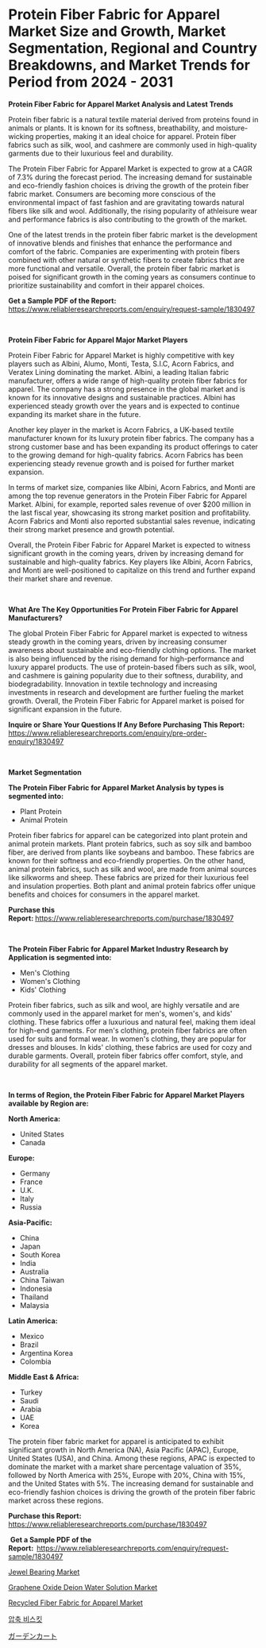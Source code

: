 <p><h1>Protein Fiber Fabric for Apparel Market Size and Growth, Market Segmentation, Regional and Country Breakdowns, and Market Trends for Period from 2024 -  2031</h1></p><p><strong>Protein Fiber Fabric for Apparel Market Analysis and Latest Trends</strong></p>
<p><p>Protein fiber fabric is a natural textile material derived from proteins found in animals or plants. It is known for its softness, breathability, and moisture-wicking properties, making it an ideal choice for apparel. Protein fiber fabrics such as silk, wool, and cashmere are commonly used in high-quality garments due to their luxurious feel and durability.</p><p>The Protein Fiber Fabric for Apparel Market is expected to grow at a CAGR of 7.3% during the forecast period. The increasing demand for sustainable and eco-friendly fashion choices is driving the growth of the protein fiber fabric market. Consumers are becoming more conscious of the environmental impact of fast fashion and are gravitating towards natural fibers like silk and wool. Additionally, the rising popularity of athleisure wear and performance fabrics is also contributing to the growth of the market.</p><p>One of the latest trends in the protein fiber fabric market is the development of innovative blends and finishes that enhance the performance and comfort of the fabric. Companies are experimenting with protein fibers combined with other natural or synthetic fibers to create fabrics that are more functional and versatile. Overall, the protein fiber fabric market is poised for significant growth in the coming years as consumers continue to prioritize sustainability and comfort in their apparel choices.</p></p>
<p><strong>Get a Sample PDF of the Report:&nbsp;</strong> <a href="https://www.reliableresearchreports.com/enquiry/request-sample/1830497">https://www.reliableresearchreports.com/enquiry/request-sample/1830497</a></p>
<p>&nbsp;</p>
<p><strong>Protein Fiber Fabric for Apparel Major Market Players</strong></p>
<p><p>Protein Fiber Fabric for Apparel Market is highly competitive with key players such as Albini, Alumo, Monti, Testa, S.I.C, Acorn Fabrics, and Veratex Lining dominating the market. Albini, a leading Italian fabric manufacturer, offers a wide range of high-quality protein fiber fabrics for apparel. The company has a strong presence in the global market and is known for its innovative designs and sustainable practices. Albini has experienced steady growth over the years and is expected to continue expanding its market share in the future.</p><p>Another key player in the market is Acorn Fabrics, a UK-based textile manufacturer known for its luxury protein fiber fabrics. The company has a strong customer base and has been expanding its product offerings to cater to the growing demand for high-quality fabrics. Acorn Fabrics has been experiencing steady revenue growth and is poised for further market expansion.</p><p>In terms of market size, companies like Albini, Acorn Fabrics, and Monti are among the top revenue generators in the Protein Fiber Fabric for Apparel Market. Albini, for example, reported sales revenue of over $200 million in the last fiscal year, showcasing its strong market position and profitability. Acorn Fabrics and Monti also reported substantial sales revenue, indicating their strong market presence and growth potential.</p><p>Overall, the Protein Fiber Fabric for Apparel Market is expected to witness significant growth in the coming years, driven by increasing demand for sustainable and high-quality fabrics. Key players like Albini, Acorn Fabrics, and Monti are well-positioned to capitalize on this trend and further expand their market share and revenue.</p></p>
<p>&nbsp;</p>
<p><strong>What Are The Key Opportunities For Protein Fiber Fabric for Apparel Manufacturers?</strong></p>
<p><p>The global Protein Fiber Fabric for Apparel market is expected to witness steady growth in the coming years, driven by increasing consumer awareness about sustainable and eco-friendly clothing options. The market is also being influenced by the rising demand for high-performance and luxury apparel products. The use of protein-based fibers such as silk, wool, and cashmere is gaining popularity due to their softness, durability, and biodegradability. Innovation in textile technology and increasing investments in research and development are further fueling the market growth. Overall, the Protein Fiber Fabric for Apparel market is poised for significant expansion in the future.</p></p>
<p><strong>Inquire or Share Your Questions If Any Before Purchasing This Report:</strong> <a href="https://www.reliableresearchreports.com/enquiry/pre-order-enquiry/1830497">https://www.reliableresearchreports.com/enquiry/pre-order-enquiry/1830497</a></p>
<p>&nbsp;</p>
<p><strong>Market Segmentation</strong></p>
<p><strong>The Protein Fiber Fabric for Apparel Market Analysis by types is segmented into:</strong></p>
<p><ul><li>Plant Protein</li><li>Animal Protein</li></ul></p>
<p><p>Protein fiber fabrics for apparel can be categorized into plant protein and animal protein markets. Plant protein fabrics, such as soy silk and bamboo fiber, are derived from plants like soybeans and bamboo. These fabrics are known for their softness and eco-friendly properties. On the other hand, animal protein fabrics, such as silk and wool, are made from animal sources like silkworms and sheep. These fabrics are prized for their luxurious feel and insulation properties. Both plant and animal protein fabrics offer unique benefits and choices for consumers in the apparel market.</p></p>
<p><strong>Purchase this Report:&nbsp;</strong><a href="https://www.reliableresearchreports.com/purchase/1830497">https://www.reliableresearchreports.com/purchase/1830497</a></p>
<p>&nbsp;</p>
<p><strong>The Protein Fiber Fabric for Apparel Market Industry Research by Application is segmented into:</strong></p>
<p><ul><li>Men's Clothing</li><li>Women's Clothing</li><li>Kids' Clothing</li></ul></p>
<p><p>Protein fiber fabrics, such as silk and wool, are highly versatile and are commonly used in the apparel market for men's, women's, and kids' clothing. These fabrics offer a luxurious and natural feel, making them ideal for high-end garments. For men's clothing, protein fiber fabrics are often used for suits and formal wear. In women's clothing, they are popular for dresses and blouses. In kids' clothing, these fabrics are used for cozy and durable garments. Overall, protein fiber fabrics offer comfort, style, and durability for all segments of the apparel market.</p></p>
<p>&nbsp;</p>
<p><strong>In terms of Region, the Protein Fiber Fabric for Apparel Market Players available by Region are:</strong></p>
<p>
    <p> <strong> North America: </strong>
        <ul>
            <li>United States</li>
            <li>Canada</li>
        </ul>
        </p> 
    <p> <strong> Europe: </strong>
        <ul>
            <li>Germany</li>
            <li>France</li>
            <li>U.K.</li>
            <li>Italy</li>
            <li>Russia</li>
        </ul>
        </p> 
    <p> <strong> Asia-Pacific: </strong>
        <ul>
            <li>China</li>
            <li>Japan</li>
            <li>South Korea</li>
            <li>India</li>
            <li>Australia</li>
            <li>China Taiwan</li>
            <li>Indonesia</li>
            <li>Thailand</li>
            <li>Malaysia</li>
        </ul>
        </p> 
    <p> <strong> Latin America: </strong>
        <ul>
            <li>Mexico</li>
            <li>Brazil</li>
            <li>Argentina Korea</li>
            <li>Colombia</li>
        </ul>
        </p> 
    <p> <strong> Middle East & Africa: </strong>
        <ul>
            <li>Turkey</li>
            <li>Saudi</li>
            <li>Arabia</li>
            <li>UAE</li>
            <li>Korea</li>
        </ul>
    </p>
    </p>
<p><p>The protein fiber fabric market for apparel is anticipated to exhibit significant growth in North America (NA), Asia Pacific (APAC), Europe, United States (USA), and China. Among these regions, APAC is expected to dominate the market with a market share percentage valuation of 35%, followed by North America with 25%, Europe with 20%, China with 15%, and the United States with 5%. The increasing demand for sustainable and eco-friendly fashion choices is driving the growth of the protein fiber fabric market across these regions.</p></p>
<p><strong>Purchase this Report: </strong><a href="https://www.reliableresearchreports.com/purchase/1830497">https://www.reliableresearchreports.com/purchase/1830497</a></p>
<p>&nbsp;<strong>Get a Sample PDF of the Report:&nbsp;&nbsp;</strong><a href="https://www.reliableresearchreports.com/enquiry/request-sample/1830497">https://www.reliableresearchreports.com/enquiry/request-sample/1830497</a></p>
<p><strong></strong></p>
<p><p><a href="https://issuu.com/reportprime-2/docs/jewel-bearing-market-size-2030.pptx">Jewel Bearing Market</a></p><p><a href="https://issuu.com/reportprime-2/docs/graphene-oxide-deion-water-solution-market-size-20">Graphene Oxide Deion Water Solution Market</a></p><p><a href="https://github.com/myacatherineblakecaczo9vcsw/Market-Research-Report-List-1/blob/main/recycled-fiber-fabric-for-apparel-market.md">Recycled Fiber Fabric for Apparel Market</a></p><p><a href="https://github.com/lkwggful07722/Market-Research-Report-List-1/blob/main/8189976943.md">압축 비스킷</a></p><p><a href="https://github.com/ycmtqqhvk3273/Market-Research-Report-List-1/blob/main/61893541341.md">ガーデンカート</a></p></p>